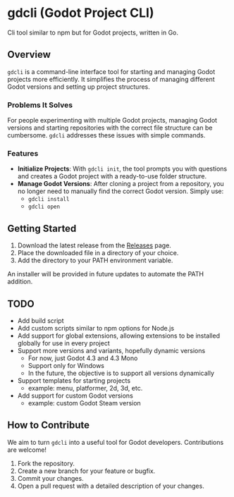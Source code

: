 # gdcli (Godot Project CLI)

Cli tool similar to npm but for Godot projects, written in Go.

## Overview

`gdcli` is a command-line interface tool for starting and managing Godot projects more efficiently. It simplifies the process of managing different Godot versions and setting up project structures.

### Problems It Solves

For people experimenting with multiple Godot projects, managing Godot versions and starting repositories with the correct file structure can be cumbersome. `gdcli` addresses these issues with simple commands.

### Features

- **Initialize Projects**: With `gdcli init`, the tool prompts you with questions and creates a Godot project with a ready-to-use folder structure.
- **Manage Godot Versions**: After cloning a project from a repository, you no longer need to manually find the correct Godot version. Simply use:
  - `gdcli install`
  - `gdcli open`

## Getting Started

1. Download the latest release from the [Releases](https://github.com/IgorBayerl/gdcli/releases) page.
2. Place the downloaded file in a directory of your choice.
3. Add the directory to your PATH environment variable.

An installer will be provided in future updates to automate the PATH addition.

## TODO

- Add build script
- Add custom scripts similar to npm options for Node.js
- Add support for global extensions, allowing extensions to be installed globally for use in every project
- Support more versions and variants, hopefully dynamic versions
  - For now, just Godot 4.3 and 4.3 Mono
  - Support only for Windows
  - In the future, the objective is to support all versions dynamically
- Support templates for starting projects
  - example: menu, platformer, 2d, 3d, etc.
- Add support for custom Godot versions
  - example: custom Godot Steam version

## How to Contribute

We aim to turn `gdcli` into a useful tool for Godot developers. Contributions are welcome!

1. Fork the repository.
2. Create a new branch for your feature or bugfix.
3. Commit your changes.
4. Open a pull request with a detailed description of your changes.

